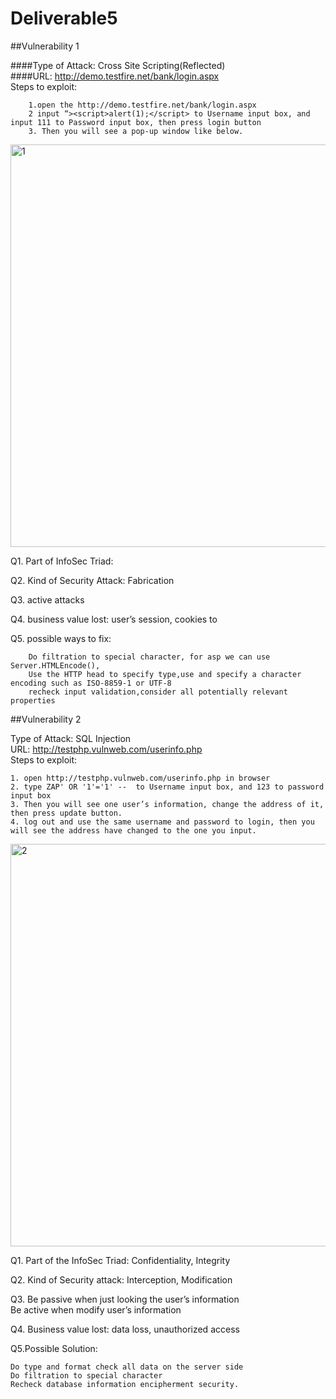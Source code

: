 # Deliverable5

##Vulnerability 1

####Type of Attack: Cross Site Scripting(Reflected)  
####URL: http://demo.testfire.net/bank/login.aspx  
Steps to exploit:

    	1.open the http://demo.testfire.net/bank/login.aspx
    	2 input “><script>alert(1);</script> to Username input box, and input 111 to Password input box, then press login button
    	3. Then you will see a pop-up window like below.


<img width="644" alt="1" src="https://cloud.githubusercontent.com/assets/16142079/20376754/728b287a-ac57-11e6-83f0-87284efa4bb6.png"> 


Q1. Part of InfoSec Triad:

Q2. Kind of Security Attack: Fabrication

Q3. active attacks

Q4. business value lost: user’s session, cookies to 

Q5. possible ways to fix:

     	Do filtration to special character, for asp we can use Server.HTMLEncode(),
     	Use the HTTP head to specify type,use and specify a character encoding such as ISO-8859-1 or UTF-8
     	recheck input validation,consider all potentially relevant properties

##Vulnerability 2

Type of Attack: SQL Injection  
URL: http://testphp.vulnweb.com/userinfo.php  
Steps to exploit:

	1. open http://testphp.vulnweb.com/userinfo.php in browser
	2. type ZAP' OR '1'='1' --  to Username input box, and 123 to password input box
	3. Then you will see one user’s information, change the address of it, then press update button.
    4. log out and use the same username and password to login, then you will see the address have changed to the one you input.  
    
  <img width="644" alt="2" src="https://cloud.githubusercontent.com/assets/16142079/20376775/a5a945de-ac57-11e6-8974-f1a7ba670233.png">
  
Q1. Part of the InfoSec Triad:  Confidentiality, Integrity 

Q2. Kind of Security attack: Interception, Modification  

Q3. Be passive when just looking the user’s information  
    		Be active when modify user’s information  
		
Q4. Business value lost: data loss, unauthorized access 

Q5.Possible Solution:   

	Do type and format check all data on the server side
	Do filtration to special character
	Recheck database information encipherment security.

